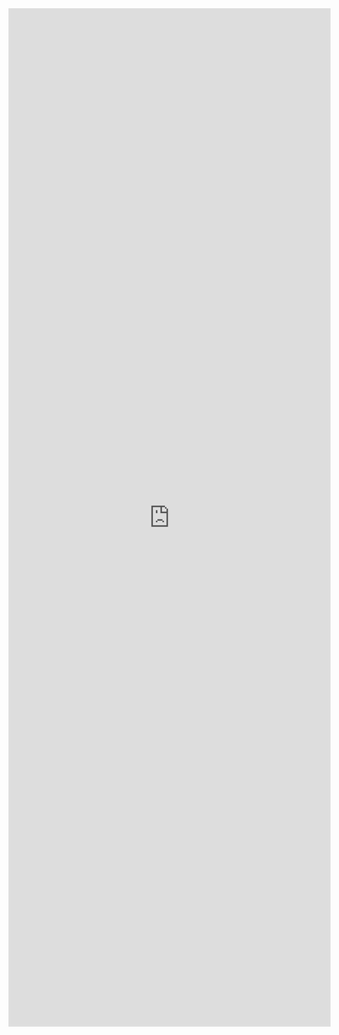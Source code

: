 <!DOCTYPE html>
<html>
<head>
<title>Всесвітня Історія</title>
</head>
<body>
<iframe src="https://docs.google.com/forms/d/e/1FAIpQLSfm4qiQ2QDQP7pSV2EuyaxthXzKgCPSSu5ty5DVDE_-UoMk9Q/viewform?embedded=true" width="640" height="2023" frameborder="0" marginheight="0" marginwidth="0">Загрузка…</iframe>
</body>
  
</html>
